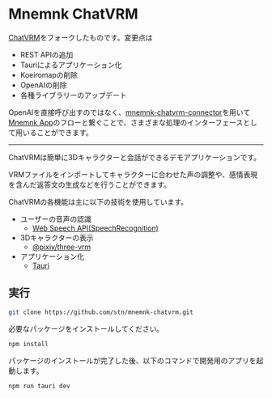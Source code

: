 # Mnemnk ChatVRM

[ChatVRM](https://github.com/pixiv/ChatVRM)をフォークしたものです。変更点は

- REST APIの追加
- Tauriによるアプリケーション化
- Koeiromapの削除
- OpenAIの削除
- 各種ライブラリーのアップデート

OpenAIを直接呼び出すのではなく、[mnemnk-chatvrm-connector]()を用いて[Mnemnk App](https://github.com/mnemnk/mnemnk-app/)のフローと繋ぐことで、さまざまな処理のインターフェースとして用いることができます。

---

ChatVRMは簡単に3Dキャラクターと会話ができるデモアプリケーションです。

VRMファイルをインポートしてキャラクターに合わせた声の調整や、感情表現を含んだ返答文の生成などを行うことができます。

ChatVRMの各機能は主に以下の技術を使用しています。

- ユーザーの音声の認識
  - [Web Speech API(SpeechRecognition)](https://developer.mozilla.org/ja/docs/Web/API/SpeechRecognition)
- 3Dキャラクターの表示
  - [@pixiv/three-vrm](https://github.com/pixiv/three-vrm)
- アプリケーション化
  - [Tauri](https://tauri.app/)

## 実行

```bash
git clone https://github.com/stn/mnemnk-chatvrm.git
```

必要なパッケージをインストールしてください。
```bash
npm install
```

パッケージのインストールが完了した後、以下のコマンドで開発用のアプリを起動します。
```bash
npm run tauri dev
```
